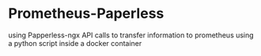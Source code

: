 # Prometheus-Paperless
using Papperless-ngx API calls to transfer information to prometheus using a python script inside a docker container

